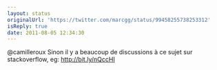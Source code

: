 ```yaml
---
layout: status
originalUrl: 'https://twitter.com/marcgg/status/99458255738253312'
isReply: true
date: 2011-08-05 12:34:30
---
```


@camilleroux Sinon il y a beaucoup de discussions à ce sujet sur stackoverflow, eg: http://bit.ly/nQccHI
